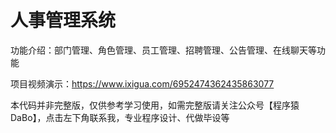 # 人事管理系统

功能介绍：部门管理、角色管理、员工管理、招聘管理、公告管理、在线聊天等功能

项目视频演示：https://www.ixigua.com/6952474362435863077

本代码并非完整版，仅供参考学习使用，如需完整版请关注公众号【程序猿DaBo】，点击左下角联系我，专业程序设计、代做毕设等
